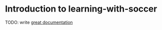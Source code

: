 # Introduction to learning-with-soccer

TODO: write [great documentation](http://jacobian.org/writing/what-to-write/)
